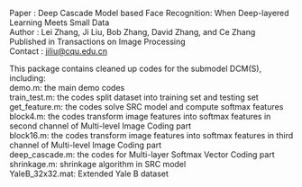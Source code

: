 Paper : Deep Cascade Model based Face Recognition: When Deep-layered Learning Meets Small Data<br />
Author : Lei Zhang, Ji Liu, Bob Zhang, David Zhang, and Ce Zhang<br />
Published in Transactions on Image Processing<br />
Contact : jiliu@cqu.edu.cn<br />

This package contains cleaned up codes for the submodel DCM(S), including:<br />
demo.m: the main demo codes<br />
train_test.m: the codes split dataset into training set and testing set<br />
get_feature.m: the codes solve SRC model and compute softmax features <br />
block4.m: the codes transform image features into softmax features in second channel of Multi-level Image Coding part<br /> 
block16.m: the codes transform image features into softmax features in third channel of Multi-level Image Coding part<br /> 
deep_cascade.m: the codes for Multi-layer Softmax Vector Coding part<br />
shrinkage.m: shrinkage algorithm in SRC model<br />
YaleB_32x32.mat: Extended Yale B dataset
